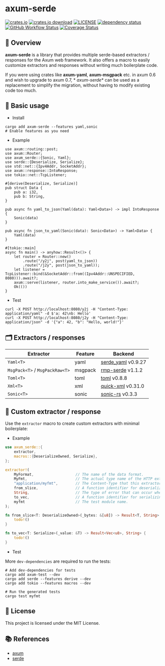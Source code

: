 # axum-serde

[![crates.io](https://img.shields.io/crates/v/axum-serde)](https://crates.io/crates/axum-serde)
[![crates.io download](https://img.shields.io/crates/d/axum-serde)](https://crates.io/crates/axum-serde)
[![LICENSE](https://img.shields.io/badge/license-MIT-blue)](https://github.com/gengteng/axum-serde/blob/main/LICENSE)
[![dependency status](https://deps.rs/repo/github/gengteng/axum-serde/status.svg)](https://deps.rs/repo/github/gengteng/axum-serde)
[![GitHub Workflow Status](https://img.shields.io/github/actions/workflow/status/gengteng/axum-serde/.github/workflows/main.yml?branch=main)](https://github.com/gengteng/axum-serde/actions/workflows/ci.yml)
[![Coverage Status](https://coveralls.io/repos/github/gengteng/axum-serde/badge.svg?branch=main)](https://coveralls.io/github/gengteng/axum-serde?branch=main)

## 📑 Overview

**axum-serde** is a library that provides multiple serde-based extractors / responses for the Axum web framework. It
also offers a macro to easily customize extractors and responses without writing much boilerplate code.

If you were using crates like **axum-yaml**, **axum-msgpack** etc. in axum 0.6 and wish to upgrade to axum 0.7, *
*axum-serde** can be used as a replacement to simplify the migration, without having to modify existing code too much.

## 🚀 Basic usage

* Install

```shell
cargo add axum-serde --features yaml,sonic
# Enable features as you need
```

* Example

```rust,ignore
use axum::routing::post;
use axum::Router;
use axum_serde::{Sonic, Yaml};
use serde::{Deserialize, Serialize};
use std::net::{Ipv4Addr, SocketAddr};
use axum::response::IntoResponse;
use tokio::net::TcpListener;

#[derive(Deserialize, Serialize)]
pub struct Data {
    pub a: i32,
    pub b: String,
}

pub async fn yaml_to_json(Yaml(data): Yaml<Data>) -> impl IntoResponse {
    Sonic(data)
}

pub async fn json_to_yaml(Sonic(data): Sonic<Data>) -> Yaml<Data> {
    Yaml(data)
}

#[tokio::main]
async fn main() -> anyhow::Result<()> {
    let router = Router::new()
        .route("/y2j", post(yaml_to_json))
        .route("/j2y", post(json_to_yaml));
    let listener = TcpListener::bind(&SocketAddr::from((Ipv4Addr::UNSPECIFIED, 8080))).await?;
    axum::serve(listener, router.into_make_service()).await?;
    Ok(())
}
```

* Test

```shell
curl -X POST http://localhost:8080/y2j -H "Content-Type: application/yaml" -d $'a: 42\nb: Hello'
curl -X POST http://localhost:8080/j2y -H "Content-Type: application/json" -d '{"a": 42, "b": "Hello, world!"}'
```

## 🗂️ Extractors / responses

| Extractor                      | Feature | Backend                                                   |
|--------------------------------|---------|-----------------------------------------------------------|
| `Yaml<T>`                      | yaml    | [serde_yaml](https://crates.io/crates/serde_yaml) v0.9.27 |
| `MsgPack<T>` / `MsgPackRaw<T>` | msgpack | [rmp-serde](https://crates.io/crates/rmp-serde) v1.1.2    |
| `Toml<T>`                      | toml    | [toml](https://crates.io/crates/toml) v0.8.8              |
| `Xml<T>`                       | xml     | [quick-xml](https://crates.io/crates/quick-xml) v0.31.0   |
| `Sonic<T>`                     | sonic   | [sonic-rs](https://crates.io/crates/sonic-rs) v0.3.3      |

## 🎁 Custom extractor / response

Use the `extractor` macro to create custom extractors with minimal boilerplate:

* Example

```rust
use axum_serde::{
    extractor,
    macros::{DeserializeOwned, Serialize},
};

extractor!(
    MyFormat,                   // The name of the data format.
    MyFmt,                      // The actual type name of the HTTP extractor/response.
    "application/myfmt",        // The Content-Type that this extractor supports.
    from_slice,                 // A function identifier for deserializing data from the HTTP request body.
    String,                     // The type of error that can occur when deserializing from the request body.
    to_vec,                     // A function identifier for serializing the HTTP response body to bytes.
    myfmt                       // The test module name.
);

fn from_slice<T: DeserializeOwned>(_bytes: &[u8]) -> Result<T, String> {
    todo!()
}

fn to_vec<T: Serialize>(_value: &T) -> Result<Vec<u8>, String> {
    todo!()
}
```

* Test

More `dev-dependencies` are required to run the tests:

```shell
# Add dev-dependencies for tests
cargo add axum-test --dev
cargo add serde --features derive --dev
cargo add tokio --features macros --dev

# Run the generated tests
cargo test myfmt
```

## 📜 License

This project is licensed under the MIT License.

## 📚 References

* [axum](https://crates.io/crates/axum)
* [serde](https://crates.io/crates/serde)